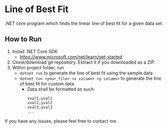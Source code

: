 # Line of Best Fit
.NET core program which finds the linear line of best fit for a given data set.

## How to Run
1. Install .NET Core SDK
	* https://www.microsoft.com/net/learn/get-started
2. Clone/download git repository. Extract it if you downloaded as a ZIP.
3. Within project folder, run
	* ```dotnet run``` to generate the line of best fit using the sample data
	* ```dotnet run <your_file> <x column> <y column>``` to generate the line of best fit for custom data
		* Data shall be formatted as such: 
          ```csv
          xval1,yval1
          xval2,yval2
          xval3,yval3
          ...
          ```
If you have any issues, please feel free to contact me.